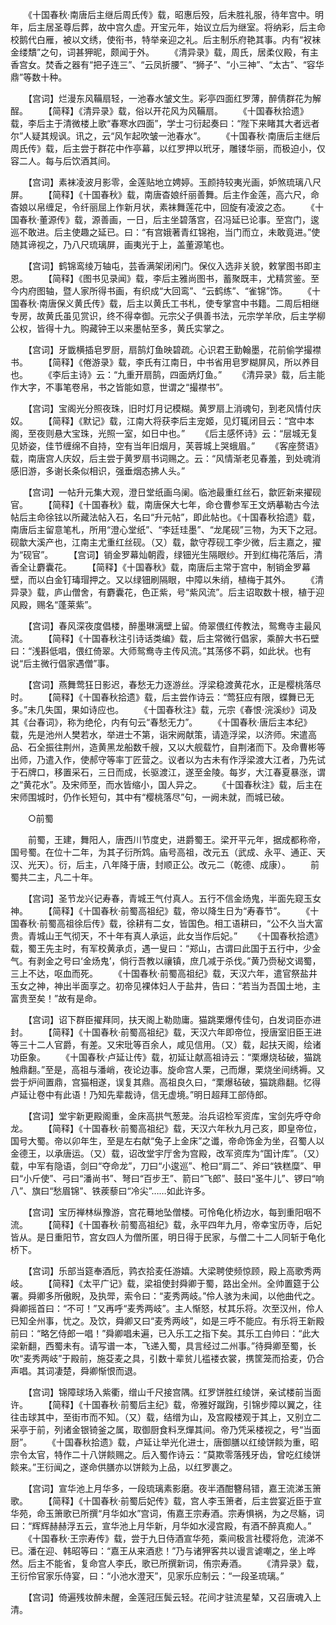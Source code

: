<!-- { "loadSidebar": true } -->
　　《十国春秋·南唐后主继后周氏传》载，昭惠后殁，后未胜礼服，待年宫中。明年，后主居圣尊后葬，故中宫久虚。开宝元年，始议立后为继室。将纳彩，后主命校鹅代白雁，被以文绣，使衔书，特举亲迎之礼。后主制乐府艳其事。内有“衩袜金缕穨”之句，词甚狎昵，颇闻于外。
　　《清异录》载，周氏，居柔仪殿，有主香宫女。焚香之器有“把子连三”、“云凤折腰”、“狮子”、“小三神”、“太古”、“容华鼎”等数十种。

　　【宫词】烂漫东风鞴扇轻，一池春水皱文生。彩亭四面红罗薄，醉倩群花为解酲。
　　【简释】《清异录》载，俗以开花风为风鞴扇。
　　《十国春秋拾遗》载，李后主于清微楼上歌“春寒水四面”，学士刁衍起奏曰：“陛下来睹其大者远者尔”人疑其规讽。讯之，云“风乍起吹皱一池春水”。
　　《十国春秋·南唐后主继后周氏传》载，后主尝于群花中作亭幕，以红罗押以玳牙，雕镂华丽，而极迫小，仅容二人。每与后饮酒其间。

　　【宫词】素袜凌波月影零，金莲贴地立娉婷。玉颜持较夷光画，妒煞琉璃八尺屏。
　　【简释】《十国春秋》载，南唐杳娘纤丽善舞。后主作金莲，高六尺，命杳娘以帛缠足，令纤丽屈上作新月状，素袜舞莲花中，回旋有凌波之态。
　　《十国春秋·董源传》载，源善画，一日，后主坐碧落宫，召冯延已论事。至宫门，逡巡不敢进。后主使趣之延已。曰：“有宫娥著青红锦袍，当门而立，未敢竟进。”使随其谛视之，乃八尺琉璃屏，画夷光于上，盖董源笔也。

　　【宫词】鹤锦鸾绫万轴屯，芸香满架闭闲门。保仪入选非关貌，敕掌图书即主恩。
　　【简释】《图书见录闻》载，李后主雅尚图书，蓄聚既丰，尤精赏鉴。至今内府图轴，暨人家所得书画，有织成“大回鸾”、“云鹤练”、“雀锦”饰。
　　《十国春秋·南唐保义黄氏传》载，后主以黄氏工书札，使专掌宫中书籍。二周后相继专房，故黄氏虽见赏识，终不得幸御。元宗父子俱善书法，元宗学羊欣，后主学柳公权，皆得十九。购藏钟王以来墨帖至多，黄氏实掌之。

　　【宫词】牙韱横插皂罗厨，扇鹄灯鱼映碧疏。心识君王勤翰墨，花前偷学撮襟书。
　　【简释】《倦游录》载，李氏有江南日，中书省用皂罗糊屏风，所以养目也。
　　《李后主诗》云：“九重开扇鹄，四面炳灯鱼。”
　　《清异录》载，后主能作大字，不事笔卷帛，书之皆能如意，世谓之“撮襟书”。

　　【宫词】宝阁光分照夜珠，旧时灯月记模糊。黄罗扇上消魂句，到老风情付庆奴。
　　【简释】《默记》载，江南大将获李后主宠姬，见灯辄闭目云：“宫中本阁，至夜则悬大宝珠，光照一室，如日中也。”
　　《后主感怀诗》云：“层城无复见娇姿，佳节缠绵不自持，空有当年旧烟月，芙蓉城上哭蛾眉。”
　　《客座赘语》载，南唐宫人庆奴，后主尝于黄罗扇书词赐之。云：“风情渐老见春羞，到处魂消感旧游，多谢长条似相识，强垂烟态拂人头。”

　　【宫词】一帖升元集大观，澄日堂纸画乌阑。临池最重红丝石，歙匠新来擢砚官。
　　【简释】《十国春秋》载，南唐保大七年，命仓曹参军王文炳摹勒古今法帖后主命徐铉以所藏法帖入石，名曰“升元帖”，即此帖也。《十国春秋拾遗》载，南唐后主留意笔札，所用“澄心堂纸”、“李廷珪墨”、“龙尾砚”三物，为天下之冠。砚歙大溪产也，江南主尤重红丝砚。（又）载，歙守荐砚工李少微，后主嘉之，擢为“砚官”。
　　【宫词】销金罗幕灿朝霞，绿钿光生隔眼纱。开到红梅花落后，清香全让麝囊花。
　　【简释】《十国春秋》载，南唐后主常于宫中，制销金罗幕壁，而以白金钉瑇瑁押之。又以绿钿刷隔眼，中障以朱绡，植梅于其外。
　　《清异录》载，庐山僧舍，有麝囊花，色正紫，号“紫风流”。后主诏取数十根，植于迎风殿，赐名“蓬莱紫”。

　　【宫词】春风深夜度倡楼，醉墨琳漓壁上留。倚翠偎红传教法，鸳鸯寺主最风流。
　　【简释】《十国春秋注引诗话类编》载，后主常微行倡家，乘醉大书石壁曰：“浅斟低唱，偎红倚翠。大师鸳鸯寺主传风流。”其荡侈不羁，如此状。也有说“后主微行倡家遇僧”事。

　　【宫词】燕舞莺狂日影迟，春愁无力逐游丝。浮梁稳渡黄花水，正是樱桃落尽时。
　　【简释】《十国春秋拾遗》载，后主尝作诗云：“莺狂应有限，蝶舞已无多。”未几失国，果如诗应也。
　　《十国春秋注》载，元宗《春恨·浣溪纱》词及其《台春词》，称为绝伦，内有句云“春愁无力”。
　　《十国春秋·唐后主本纪》载，先是池州人樊若水，举进士不第，诣宋阙献策，请造浮梁，以济师。宋遣高品、石全振往荆州，造黄黑龙船数千艘，又以大舰载竹，自荆渚而下。及命曹彬等出师，乃遣入作，使郝守等率丁匠营之。议者以为古未有作浮梁渡大江者，乃先试于石牌口，移置采石，三日而成，长驱渡江，遂至金陵。每岁，大江春夏暴涨，谓之“黄花水”。及宋师至，而水皆缩小，国人异之。
　　《十国春秋注》载，后主在宋师围城时，仍作长短句，其中有“樱桃落尽”句，一阙未就，而城已破。

　　○前蜀

　　前蜀，王建，舞阳人，唐西川节度史，进爵蜀王。梁开平元年，据成都称帝，国号蜀。在位十二年，为其子衍所鸩。庙号高祖，改元五（武成、永平、通正、天汉、光天）。衍，后主，八年降于唐，封顺正公。改元二（乾德、成康）。
　　前蜀共二主，凡二十年。

　　【宫词】圣节龙兴记寿春，青城王气付真人。五行不信金炀鬼，半面先窥玉女神。
　　【简释】《十国春秋·前蜀高祖纪》载，帝以降生日为“寿春节”。
　　《十国春秋·前蜀高祖徐后传》载，徐耕有二女，皆国色。相工语耕曰，“公不久当大富贵。青城山王气彻天，不十年有真人承运，此女当作后妃。”
　　《十国春秋拾遗》载，蜀王先主时，有军校黄承贞，遇一叟曰：“郑山，古谓曰此国于五行中，少金气。有剥金之号曰‘金炀鬼’，倘行吾教以禳镇，庶几减于杀伐。”黄乃赍秘文谒蜀，三上不达，呕血而死。
　　《十国春秋·前蜀高祖纪》载，天汉六年，遣官祭盐井玉女之神，神出半面享之。初帝见裸体妇人于盐井，告曰：“若当为吾国土地，主富贵至矣！”故有是命。

　　【宫词】诏下群臣擢拜同，扶天阁上勒勋庸。猫跳栗爆传佳句，白发词臣亦进封。
　　【简释】《十国春秋·前蜀高祖纪》载，天汉六年即帝位，授唐室旧臣王进等三十二人官爵，有差。又宋玭等百余人，咸见信用。（又）载，起扶天阁，绘诸功臣象。
　　《十国春秋·卢延让传》载，初延让献高祖诗云：“栗爆烧毡破，猫跳触鼎翻。”至是，高祖与潘峭，夜论边事。旋命宫人栗，己而爆，栗烧坐间绣褥。又尝于炉间置鼎，宫猫相遂，误复其鼎。高祖良久曰，“栗爆毡破，猫跳鼎翻。忆得卢延让卷中有此语！乃知先辈裁诗，信无虚境。”明日超拜工部侍郎。

　　【宫词】堂宇新更殿阁重，金床高拱气葱茏。治兵诏检军资库，宝剑先呼夺命龙。
　　【简释】《十国春秋·前蜀高祖纪》载，天汉六年秋九月己亥，即皇帝位，国号大蜀。帝以卯年生，至是左右献“兔子上金床”之谶，帝命饰金为坐，召蜀人以金德王，以承唐运。（又）载，诏改堂宇厅舍为宫殿，改军资库为“国计库”。（又）载，中军有隐语，剑曰“夺命龙”，刀曰“小逡巡”、枪曰“肩二”、斧曰“铁糕糜”、甲曰“小斤使”、弓曰“潘尚书”、弩曰“百步王”、箭曰“飞郎”、鼓曰“圣牛儿”、锣曰“响八”、旗曰“愁眉锦”、铁蒺藜曰“冷尖”……如此许多。

　　【宫词】宝历禅林纵豫游，宫花蓦地坠僧楼。可怜龟化桥边水，每到重阳咽不流。
　　【简释】《十国春秋·前蜀高祖纪》载，永平四年九月，帝幸宝历寺，后妃皆从。是日重阳节，宫女四人为僧所匿，明日得于民家，与僧二十二人同斩于龟化桥下。

　　【宫词】乐部当筵奉酒卮，鹑衣拾麦任游嬉。大梁聘使频惊顾，殿上高歌秀两岐。
　　【简释】《太平广记》载，梁祖使封舜卿于蜀，路出全州。全帅置筵于公署。舜卿多所傲睨，及执斝，索令曰：“麦秀两岐。”伶人骇为未闻，以他曲代之。舜卿摇首曰：“不可！”又再呼“麦秀两岐”。主人惭怒，杖其乐将。次至汉州，伶人已知全州事，忧之。及饮，舜卿又曰“麦秀两岐”，如是三呼不能应。有乐将王新殿前曰：“略乞侍郎一唱！”舜卿唱未遍，已入乐工之指下矣。其乐工白帅曰：“此大梁新翻，西蜀未有。请写谱一本，飞递入蜀，具言经过二州事。”待舜卿至蜀，长吹“麦秀两岐”于殿前，施芟麦之具，引数十辈贫儿褴褛衣裳，携筐笼而拾麦，仍合声唱。其词凄楚，舜卿惭恨而退。

　　【宫词】锦障球场入紫衢，缯山千尺接宫隅。红罗饼胜红绫饼，亲试楼前当面许。
　　【简释】《十国春秋·前蜀后主纪》载，帝雅好蹴踘，引锦步障以翼之，往往击球其中，至街市而不知。（又）载，结缯为山，及宫殿楼观于其上，又别立二采亭于前，列诸金银锜釜之属，取御厨食料烹燀其间。帝乃凭采楼视之，号“当面厨”。
　　《十国春秋拾遗》载，卢延让举光化进士，唐御膳以红绫饼餤为重，昭宗令太官，特作二十八饼餤赐之。后入蜀作诗云：“莫欺零落残牙齿，曾吃红绫饼餤来。”王衍闻之，遂命供膳亦以饼餤为上品，以红罗裹之。

　　【宫词】宣华池上月华多，一段琉璃素影磨。夜半酒酣簪舄错，嘉王流涕玉箫歌。
　　【简释】《十国春秋·前蜀后妃传》载，宫人李玉箫者，后主尝宴近臣于宣华苑，命玉箫歌已所撰“月华如水”宫词，侑嘉王宗寿酒。宗寿惧祸，为之尽觞，词曰：“辉辉赫赫浮五云，宣华池上月华新，月华如水浸宫殿，有酒不醉真痴人。”
　　《十国春秋·王宗寿传》载，尝于九日侍酒宣华苑，乘间极言社稷将危，流涕不已。潘在迎、韩昭等曰：“嘉王从来酒悲！”乃与诸狎客共以谩言谑嘲之，坐上哗然。后主不能省，复命宫人李氏，歌已所撰新词，侑宗寿酒。
　　《清异录》载，王衍伶官家乐侍宴，曰：“小池水澄天”，见家乐应制云：“一段圣琉璃。”

　　【宫词】倚遍残妆醉未醒，金莲冠压鬓云轻。花间才驻流星辇，又召唐魂入上清。
